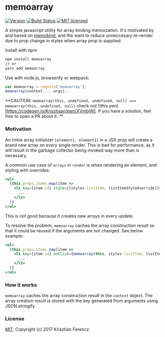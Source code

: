 memoarray
===========

[![Version](http://img.shields.io/npm/v/memoarray.svg)](https://www.npmjs.org/package/memoarray)
[![Build Status](https://travis-ci.org/krisztiaan/memoarray.svg?branch=master)](https://travis-ci.org/krisztiaan/memoarray)
[![MIT licensed](https://img.shields.io/badge/license-MIT-blue.svg)](./LICENSE)

A simple javascript utility for array binding memoization. It's motivated by and based on [memobind](https://github.io/supnate/memobind), and the want to reduce unneccesary re-render due to prop change in styles when array prop is supplied.


Install with npm

```sh
npm install memoarray
// or
yarn add memoarray
```

Use with node.js, browserify or webpack:

```js
var memoarray = require('memoarray');
memoarray(context, ...args);
```

**CAUTION: `memoarray(this, undefined, undefined, null) === memoarray(this, undefined, null)`
 check out !(this pen)[https://codepen.io/Krisztiaan/pen/XVmbjW]. If you have a solution, feel free to open a PR about it.
** 

### Motivation
An inline array initializer `[element1, element2]` in a JSX prop will create a brand new array on every single render. This is bad for performance, as it will result in the garbage collector being invoked way more than is necessary.

A common use case of `arrays` in `render` is when rendering an element, and styling with overrides:
```jsx
<ul>
  {this.props.items.map(item =>
    <li key={item.id} style={[styles.listItem, listItemStyleOverride]}>
      ...
    </li>
  )}
</ul>
```
This is not good because it creates new arrays in every update.

To resolve the problem, `memoarray` caches the array construction result so that it could be reused if the arguments are not changed. See below example:
```jsx
<ul>
  {this.props.items.map(item =>
    <li key={item.id} onClick={memoarray(this, styles.listItem, listItemStyleOverride)}>
      ...
    </li>
  )}
</ul>
```

### How it works
`memoarray` caches the array construction result in the `context` object. The array creation result is stored with the key generated from arguments using JSON.stringify.

### License

[MIT](LICENSE). Copyright (c) 2017 Krisztian Ferencz.
